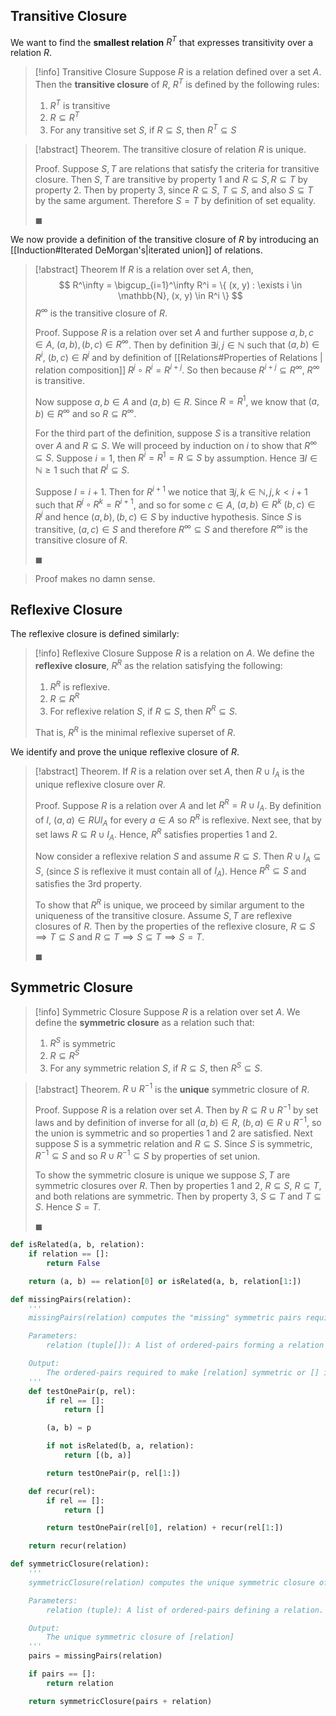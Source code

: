 ## Transitive Closure

We want to find the **smallest relation** $R^T$ that expresses transitivity over a relation $R$.

> [!info] Transitive Closure
> Suppose $R$ is a relation defined over a set $A$. Then the **transitive closure** of $R$, $R^T$ is defined by the following rules:
> 1. $R^T$ is transitive
> 2. $R \subseteq R^T$
> 3. For any transitive set $S$, if $R \subseteq S$, then $R^T \subseteq S$

> [!abstract] Theorem.
> The transitive closure of relation $R$ is unique.
>
> Proof.
> Suppose $S, T$ are relations that satisfy the criteria for transitive closure. Then $S, T$ are transitive by property 1 and $R \subseteq S, R \subseteq T$ by property 2. Then by property 3, since $R \subseteq S$, $T \subseteq S$, and also $S \subseteq T$ by the same argument. Therefore $S = T$ by definition of set equality.
>
> $\blacksquare$

We now provide a definition of the transitive closure of $R$ by introducing an [[Induction#Iterated DeMorgan's|iterated union]] of relations.

> [!abstract] Theorem
> If $R$ is a relation over set $A$, then,
> $$
> R^\infty = \bigcup_{i=1}^\infty R^i = \{ (x, y) : \exists i \in \mathbb{N}, (x, y) \in R^i \}
> $$
> $R^\infty$ is the transitive closure of $R$.
>
> Proof.
> Suppose $R$ is a relation over set $A$ and further suppose $a, b, c \in A, \; (a, b), (b, c) \in R^\infty$. Then by definition $\exists i, j \in \mathbb{N}$ such that $(a, b) \in R^i$, $(b, c) \in R^j$ and by definition of [[Relations#Properties of Relations | relation composition]] $R^j \circ R^i = R^{i+j}$. So then because $R^{i+j} \subseteq R^\infty$, $R^\infty$ is transitive.
>
> Now suppose $a, b \in A$ and $(a, b) \in R$. Since $R = R^1$, we know that $(a, b) \in R^\infty$ and so $R \subseteq R^\infty$.
>
> For the third part of the definition, suppose $S$ is a transitive relation over $A$ and $R \subseteq S$. We will proceed by induction on $i$ to show that $R^\infty \subseteq S$. Suppose $i = 1$, then $R^i = R^1 = R \subseteq S$ by assumption. Hence $\exists I \in \mathbb{N} \geq 1$ such that $R^I \subseteq S$.
>
> Suppose $I = i + 1$. Then for $R^{i+1}$ we notice that $\exists j, k \in \mathbb{N}, j,k \lt i + 1$ such that $R^j \circ R^k = R^{i+1}$, and so for some $c \in A$, $(a, b) \in R^k$ $(b, c) \in R^j$ and hence $(a, b), (b, c) \in S$ by inductive hypothesis. Since $S$ is transitive, $(a, c) \in S$ and therefore $R^\infty \subseteq S$ and therefore $R^\infty$ is the transitive closure of $R$.
>
> $\blacksquare$

> Proof makes no damn sense.

## Reflexive Closure

The reflexive closure is defined similarly:

> [!info] Reflexive Closure
> Suppose $R$ is a relation on $A$. We define the **reflexive closure**, $R^R$ as the relation satisfying the following:
> 1. $R^R$ is reflexive.
> 2. $R \subseteq R^R$
> 3. For reflexive relation $S$, if $R \subseteq S$, then $R^R \subseteq S$.
>
> That is, $R^R$ is the minimal reflexive superset of $R$.

We identify and prove the unique reflexive closure of $R$.

> [!abstract] Theorem.
> If $R$ is a relation over set $A$, then $R \cup I_A$ is the unique reflexive closure over $R$.
>
> Proof.
> Suppose $R$ is a relation over $A$ and let $R^R = R \cup I_A$. By definition of $I$, $(a, a) \in R U I_A$ for every $a \in A$ so $R^R$ is reflexive. Next see, that by set laws $R \subseteq R \cup I_A$. Hence, $R^R$ satisfies properties 1 and 2.
>
> Now consider a reflexive relation $S$ and assume $R \subseteq S$. Then $R \cup I_A \subseteq S$, (since $S$ is reflexive it must contain all of $I_A$). Hence $R^R \subseteq S$ and satisfies the 3rd property.
>
> To show that $R^R$ is unique, we proceed by similar argument to the uniqueness of the transitive closure. Assume $S, T$ are reflexive closures of $R$. Then by the properties of the reflexive closure, $R \subseteq S \implies T \subseteq S$ and $R \subseteq T \implies S \subseteq T \implies S = T$.
>
> $\blacksquare$

## Symmetric Closure

> [!info] Symmetric Closure
> Suppose $R$ is a relation over set $A$. We define the **symmetric closure** as a relation such that:
> 1. $R^S$ is symmetric
> 2. $R \subseteq R^S$
> 3. For any symmetric relation $S$, if $R \subseteq S$, then $R^S \subseteq S$.

> [!abstract] Theorem.
> $R \cup R^{-1}$ is the **unique** symmetric closure of $R$.
>
> Proof.
> Suppose $R$ is a relation over set $A$. Then by $R \subseteq R \cup R^{-1}$ by set laws and by definition of inverse for all $(a, b) \in R$, $(b, a) \in R \cup R^{-1}$, so the union is symmetric and so properties 1 and 2 are satisfied.
> Next suppose $S$ is a symmetric relation and $R \subseteq S$. Since $S$ is symmetric, $R^{-1} \subseteq S$ and so $R \cup R^{-1} \subseteq S$ by properties of set union.
>
> To show the symmetric closure is unique we suppose $S, T$ are symmetric closures over $R$. Then by properties 1 and 2, $R \subseteq S$, $R \subseteq T$, and both relations are symmetric. Then by property 3, $S \subseteq T$ and $T \subseteq S$. Hence $S = T$.
>
> $\blacksquare$

```Python
def isRelated(a, b, relation):
    if relation == []:
        return False

    return (a, b) == relation[0] or isRelated(a, b, relation[1:])

def missingPairs(relation):
	'''
	missingPairs(relation) computes the "missing" symmetric pairs required to satsify symmetry for [relation].

	Parameters:
		relation (tuple[]): A list of ordered-pairs forming a relation R.

	Output:
		The ordered-pairs required to make [relation] symmetric or [] if [relation] is already symmetric.
	'''
    def testOnePair(p, rel):
        if rel == []:
            return []

        (a, b) = p

        if not isRelated(b, a, relation):
            return [(b, a)]

        return testOnePair(p, rel[1:])

    def recur(rel):
        if rel == []:
            return []

        return testOnePair(rel[0], relation) + recur(rel[1:])

    return recur(relation)

def symmetricClosure(relation):
	'''
	symmetricClosure(relation) computes the unique symmetric closure of [relation]

	Parameters:
		relation (tuple): A list of ordered-pairs defining a relation.

	Output:
		The unique symmetric closure of [relation]
	'''
    pairs = missingPairs(relation)

    if pairs == []:
        return relation

    return symmetricClosure(pairs + relation)
```